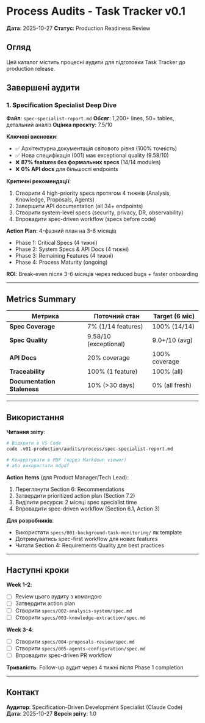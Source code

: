 # Process Audits - Task Tracker v0.1

**Дата**: 2025-10-27
**Статус**: Production Readiness Review

## Огляд

Цей каталог містить процесні аудити для підготовки Task Tracker до production release.

## Завершені аудити

### 1. Specification Specialist Deep Dive

**Файл**: `spec-specialist-report.md`
**Обсяг**: 1,200+ lines, 50+ tables, детальний аналіз
**Оцінка проєкту**: 7.5/10

**Ключові висновки**:
- ✅ Архітектурна документація світового рівня (100% точність)
- ✅ Нова специфікація (001) має exceptional quality (9.58/10)
- ❌ **87% features без формальних specs** (14/14 modules)
- ❌ **0% API docs** для більшості endpoints

**Критичні рекомендації**:
1. Створити 4 high-priority specs протягом 4 тижнів (Analysis, Knowledge, Proposals, Agents)
2. Завершити API documentation (all 34+ endpoints)
3. Створити system-level specs (security, privacy, DR, observability)
4. Впровадити spec-driven workflow (specs before code)

**Action Plan**: 4-фазний план на 3-6 місяців
- Phase 1: Critical Specs (4 тижні)
- Phase 2: System Specs & API Docs (4 тижні)
- Phase 3: Remaining Features (4 тижні)
- Phase 4: Process Maturity (ongoing)

**ROI**: Break-even після 3-6 місяців через reduced bugs + faster onboarding

---

## Metrics Summary

| Метрика | Поточний стан | Target (6 міс) |
|---------|---------------|----------------|
| **Spec Coverage** | 7% (1/14 features) | 100% (14/14) |
| **Spec Quality** | 9.58/10 (exceptional) | 9.0+/10 (avg) |
| **API Docs** | 20% coverage | 100% coverage |
| **Traceability** | 100% (1 feature) | 100% (all) |
| **Documentation Staleness** | 10% (>30 days) | 0% (all fresh) |

---

## Використання

**Читання звіту**:
```bash
# Відкрити в VS Code
code .v01-production/audits/process/spec-specialist-report.md

# Конвертувати в PDF (через Markdown viewer)
# або використати mdpdf
```

**Action Items** (для Product Manager/Tech Lead):
1. Переглянути Section 6: Recommendations
2. Затвердити prioritized action plan (Section 7.2)
3. Виділити ресурси: 2 місяці spec specialist time
4. Впровадити spec-driven workflow (Section 6.1, Action 3)

**Для розробників**:
- Використати `specs/001-background-task-monitoring/` як template
- Дотримуватись spec-first workflow для нових features
- Читати Section 4: Requirements Quality для best practices

---

## Наступні кроки

**Week 1-2**:
- [ ] Review цього аудиту з командою
- [ ] Затвердити action plan
- [ ] Створити `specs/002-analysis-system/spec.md`
- [ ] Створити `specs/003-knowledge-extraction/spec.md`

**Week 3-4**:
- [ ] Створити `specs/004-proposals-review/spec.md`
- [ ] Створити `specs/005-agents-configuration/spec.md`
- [ ] Впровадити spec-driven PR workflow

**Тривалість**: Follow-up аудит через 4 тижні після Phase 1 completion

---

## Контакт

**Аудитор**: Specification-Driven Development Specialist (Claude Code)
**Дата**: 2025-10-27
**Версія звіту**: 1.0
